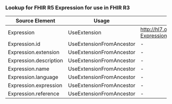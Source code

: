 ### Lookup for FHIR R5 Expression for use in FHIR R3

| Source Element | Usage | Target |
| -------------- | ----- | ------ |
| Expression | UseExtension | http://hl7.org/fhir/5.0/StructureDefinition/extension-Expression |
| Expression.id | UseExtensionFromAncestor | - |
| Expression.extension | UseExtensionFromAncestor | - |
| Expression.description | UseExtensionFromAncestor | - |
| Expression.name | UseExtensionFromAncestor | - |
| Expression.language | UseExtensionFromAncestor | - |
| Expression.expression | UseExtensionFromAncestor | - |
| Expression.reference | UseExtensionFromAncestor | - |
